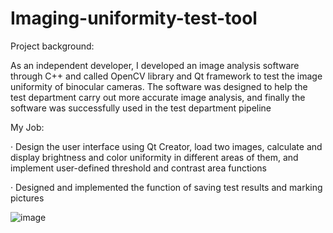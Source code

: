 # Imaging-uniformity-test-tool
Project background:

As an independent developer, I developed an image analysis software through C++ and called OpenCV library and Qt framework to test the image uniformity of binocular cameras. The software was designed to help the test department carry out more accurate image analysis, and finally the software was successfully used in the test department pipeline

My Job:

· Design the user interface using Qt Creator, load two images, calculate and display brightness and color uniformity in different areas of them, and implement user-defined threshold and contrast area functions

· Designed and implemented the function of saving test results and marking pictures

![image](https://github.com/user-attachments/assets/0c2e50a3-1458-4359-843c-21c8b4634792)
